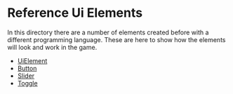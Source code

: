 ﻿# Reference Ui Elements

In this directory there are a number of elements created before with a different programming language.
These are here to show how the elements will look and work in the game.

- [UiElement](UIElement.php)
- [Button](Button.php)
- [Slider](Slider.php)
- [Toggle](Toggle.php)